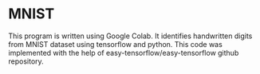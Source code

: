 # MNIST
This program is written using Google Colab. It identifies handwritten digits from MNIST dataset using tensorflow and python.
This code was implemented with the help of easy-tensorflow/easy-tensorflow github repository.
